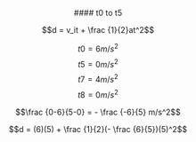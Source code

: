 <p style="text-align: center;">#### t0 to t5</p>

$$d = v_it + \frac {1}{2}at^2$$

$$t0= 6 m/s^2$$
$$t5 = 0 m/s^2$$
$$t7 = 4 m/s^2$$
$$t8 = 0 m/s^2$$

$$\frac {0-6}{5-0} = - \frac {-6}{5} m/s^2$$



$$d = (6)(5) + \frac {1}{2}(- \frac {6}{5})(5)^2$$
